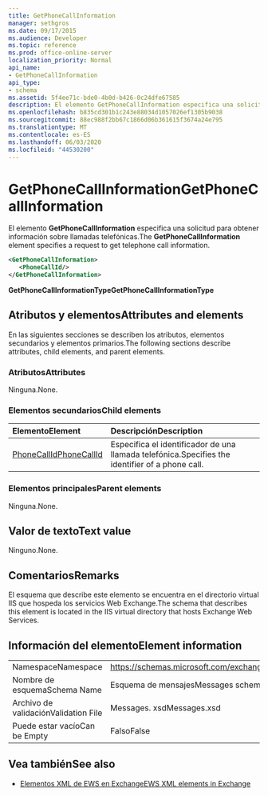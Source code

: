 ```yaml
---
title: GetPhoneCallInformation
manager: sethgros
ms.date: 09/17/2015
ms.audience: Developer
ms.topic: reference
ms.prod: office-online-server
localization_priority: Normal
api_name:
- GetPhoneCallInformation
api_type:
- schema
ms.assetid: 5f4ee71c-bde0-4b0d-b426-0c24dfe67585
description: El elemento GetPhoneCallInformation especifica una solicitud para obtener información sobre llamadas telefónicas.
ms.openlocfilehash: b835cd301b1c243e88034d1057026ef1305b9038
ms.sourcegitcommit: 88ec988f2bb67c1866d06b361615f3674a24e795
ms.translationtype: MT
ms.contentlocale: es-ES
ms.lasthandoff: 06/03/2020
ms.locfileid: "44530200"
---
```

# <a name="getphonecallinformation"></a><span data-ttu-id="66f88-103">GetPhoneCallInformation</span><span class="sxs-lookup"><span data-stu-id="66f88-103">GetPhoneCallInformation</span></span>

<span data-ttu-id="66f88-104">El elemento **GetPhoneCallInformation** especifica una solicitud para obtener información sobre llamadas telefónicas.</span><span class="sxs-lookup"><span data-stu-id="66f88-104">The **GetPhoneCallInformation** element specifies a request to get telephone call information.</span></span> 
  
```xml
<GetPhoneCallInformation>
   <PhoneCallId/>
</GetPhoneCallInformation>
```

 <span data-ttu-id="66f88-105">**GetPhoneCallInformationType**</span><span class="sxs-lookup"><span data-stu-id="66f88-105">**GetPhoneCallInformationType**</span></span>
## <a name="attributes-and-elements"></a><span data-ttu-id="66f88-106">Atributos y elementos</span><span class="sxs-lookup"><span data-stu-id="66f88-106">Attributes and elements</span></span>

<span data-ttu-id="66f88-107">En las siguientes secciones se describen los atributos, elementos secundarios y elementos primarios.</span><span class="sxs-lookup"><span data-stu-id="66f88-107">The following sections describe attributes, child elements, and parent elements.</span></span>
  
### <a name="attributes"></a><span data-ttu-id="66f88-108">Atributos</span><span class="sxs-lookup"><span data-stu-id="66f88-108">Attributes</span></span>

<span data-ttu-id="66f88-109">Ninguna.</span><span class="sxs-lookup"><span data-stu-id="66f88-109">None.</span></span>
  
### <a name="child-elements"></a><span data-ttu-id="66f88-110">Elementos secundarios</span><span class="sxs-lookup"><span data-stu-id="66f88-110">Child elements</span></span>

|<span data-ttu-id="66f88-111">**Elemento**</span><span class="sxs-lookup"><span data-stu-id="66f88-111">**Element**</span></span>|<span data-ttu-id="66f88-112">**Descripción**</span><span class="sxs-lookup"><span data-stu-id="66f88-112">**Description**</span></span>|
|:-----|:-----|
|[<span data-ttu-id="66f88-113">PhoneCallId</span><span class="sxs-lookup"><span data-stu-id="66f88-113">PhoneCallId</span></span>](phonecallid.md) <br/> |<span data-ttu-id="66f88-114">Especifica el identificador de una llamada telefónica.</span><span class="sxs-lookup"><span data-stu-id="66f88-114">Specifies the identifier of a phone call.</span></span>  <br/> |
   
### <a name="parent-elements"></a><span data-ttu-id="66f88-115">Elementos principales</span><span class="sxs-lookup"><span data-stu-id="66f88-115">Parent elements</span></span>

<span data-ttu-id="66f88-116">Ninguna.</span><span class="sxs-lookup"><span data-stu-id="66f88-116">None.</span></span>
  
## <a name="text-value"></a><span data-ttu-id="66f88-117">Valor de texto</span><span class="sxs-lookup"><span data-stu-id="66f88-117">Text value</span></span>

<span data-ttu-id="66f88-118">Ninguno.</span><span class="sxs-lookup"><span data-stu-id="66f88-118">None.</span></span>
  
## <a name="remarks"></a><span data-ttu-id="66f88-119">Comentarios</span><span class="sxs-lookup"><span data-stu-id="66f88-119">Remarks</span></span>

<span data-ttu-id="66f88-120">El esquema que describe este elemento se encuentra en el directorio virtual IIS que hospeda los servicios Web Exchange.</span><span class="sxs-lookup"><span data-stu-id="66f88-120">The schema that describes this element is located in the IIS virtual directory that hosts Exchange Web Services.</span></span>
  
## <a name="element-information"></a><span data-ttu-id="66f88-121">Información del elemento</span><span class="sxs-lookup"><span data-stu-id="66f88-121">Element information</span></span>

|||
|:-----|:-----|
|<span data-ttu-id="66f88-122">Namespace</span><span class="sxs-lookup"><span data-stu-id="66f88-122">Namespace</span></span>  <br/> |https://schemas.microsoft.com/exchange/services/2006/messages  <br/> |
|<span data-ttu-id="66f88-123">Nombre de esquema</span><span class="sxs-lookup"><span data-stu-id="66f88-123">Schema Name</span></span>  <br/> |<span data-ttu-id="66f88-124">Esquema de mensajes</span><span class="sxs-lookup"><span data-stu-id="66f88-124">Messages schema</span></span>  <br/> |
|<span data-ttu-id="66f88-125">Archivo de validación</span><span class="sxs-lookup"><span data-stu-id="66f88-125">Validation File</span></span>  <br/> |<span data-ttu-id="66f88-126">Messages. xsd</span><span class="sxs-lookup"><span data-stu-id="66f88-126">Messages.xsd</span></span>  <br/> |
|<span data-ttu-id="66f88-127">Puede estar vacío</span><span class="sxs-lookup"><span data-stu-id="66f88-127">Can be Empty</span></span>  <br/> |<span data-ttu-id="66f88-128">Falso</span><span class="sxs-lookup"><span data-stu-id="66f88-128">False</span></span>  <br/> |
   
## <a name="see-also"></a><span data-ttu-id="66f88-129">Vea también</span><span class="sxs-lookup"><span data-stu-id="66f88-129">See also</span></span>



- [<span data-ttu-id="66f88-130">Elementos XML de EWS en Exchange</span><span class="sxs-lookup"><span data-stu-id="66f88-130">EWS XML elements in Exchange</span></span>](ews-xml-elements-in-exchange.md)

